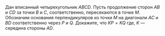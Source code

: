 Дан вписанный четырехугольник $ABCD$. Пусть продолжение сторон $AB$ и $CD$ за точки $B$ и $C$, соответственно, пересекаются в точке $M$. Обозначим основания перпендикуляров из точки $M$  на диагонали  $AC$ и $BD$  соответственно через $P$ и  $Q$. Докажите, что $KP=KQ$ где, $K$ — середина стороны  $AD$.